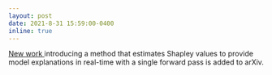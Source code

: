 ```yaml
---
layout: post
date: 2021-8-31 15:59:00-0400
inline: true
---
```


<a href="https://arxiv.org/abs/2107.07436"> New work </a> introducing a method that estimates Shapley values to provide model explanations in real-time with a single forward pass is added to arXiv.

